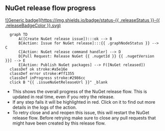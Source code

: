 <!-- nuget-release-flow -->
## NuGet release flow progress

[![Generic badge](https://img.shields.io/badge/status-{{ .releaseStatus }}-{{ .releaseBadgeColor }}.svg)](https://shields.io/)

``````mermaid
  graph TD
      A([Create NuGet release issue]):::ok --> B
      B[Action: Issue for NuGet release]:::{{ .graphNodeStatus }} --> C
      C[Action: NuGet release command handler] --> D
      D[Pull Request: Release NuGet {{ .nugetId }} {{ .nugetVersion }}] --> E
      E[Action: Publish NuGet packages] --> F([NuGet released])
  classDef ok stroke:#a5e16e 
  classDef error stroke:#ff1355
  classDef inProgress stroke:#2986cc
  click B "{{ .issueNuGetReleaseUrl }}" _blank
``````

- This shows the overall progress of the NuGet release flow. This is updated in real time, even if you retry the release.
- If any step fails it will be highlighted in red. Click on it to find out more details in the logs of the action.
- To retry close and and reopen this issue, this will restart the NuGet release flow. Before retrying make sure to close any pull requests that might have been created by this release flow.

<!-- issue-nuget-release-url: {{ .issueNuGetReleaseUrl }} -->
